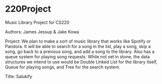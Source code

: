 # 220Project
Music Library Project for CS220


Authors: James Jessup & Jake Kowa

Project:  We plan to make a sort of music library that works like Spotify or Pandora.  It will be able to search for a song in the list, play a song, skip a song, go back to a previous song, and add a song to the library.  Also has a queue system for playing song requests.   While not set in stone, the data structures we intend to use would be Double Linked List for the library itself, Queue for playing songs, and Tree for the search system.

Title: Salukify 
